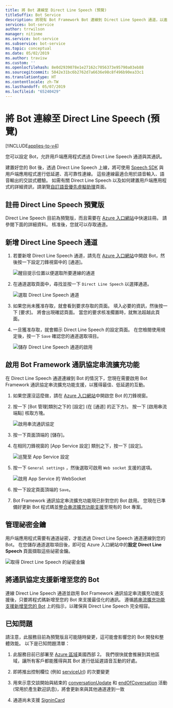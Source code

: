 ```yaml
---
title: 將 Bot 連線至 Direct Line Speech (預覽)
titleSuffix: Bot Service
description: 將現有 Bot Framework Bot 連線到 Direct Line Speech 通道，以進行高可靠性、低延遲語音輸入、語音輸出互動的概觀和所需步驟。
services: bot-service
author: trrwilson
manager: nitinme
ms.service: bot-service
ms.subservice: bot-service
ms.topic: conceptual
ms.date: 05/02/2019
ms.author: travisw
ms.custom: ''
ms.openlocfilehash: 8e0d2939078e1e27162c7056373e95790a03eb88
ms.sourcegitcommit: 5042e31bc6b2762d7a6636e98c8f496b90ea33c1
ms.translationtype: HT
ms.contentlocale: zh-TW
ms.lasthandoff: 05/07/2019
ms.locfileid: "65240429"
---
```

# <a name="connect-a-bot-to-direct-line-speech-preview"></a>將 Bot 連線至 Direct Line Speech (預覽)

[!INCLUDE[applies-to-v4](includes/applies-to.md)]

您可以設定 Bot，允許用戶端應用程式透過 Direct Line Speech 通道與其通訊。

建置好您的 Bot 後，透過 Direct Line Speech 上線，將可使用 [Speech SDK](https://aka.ms/speech/sdk) 與用戶端應用程式進行低延遲、高可靠性連線。 這些連線最適合用於語音輸入、語音輸出的交談式體驗。 如需有關 Direct Line Speech 以及如何建置用戶端應用程式的詳細資訊，請瀏覽[自訂語音優先虛擬助理](https://aka.ms/bots/speech/va)頁面。  

## <a name="sign-up-for-direct-line-speech-preview"></a>註冊 Direct Line Speech 預覽版

Direct Line Speech 目前為預覽版，而且需要在 [Azure 入口網站](https://portal.azure.com)中快速註冊。 請參閱下面的詳細資料。 核准後，您就可以存取通道。

## <a name="add-the-direct-line-speech-channel"></a>新增 Direct Line Speech 通道

1. 若要新增 Direct Line Speech 通道，請先在 [Azure 入口網站](https://portal.azure.com)中開啟 Bot，然後按一下設定刀鋒視窗中的 [通道]。

    ![醒目提示位置以便選取所要連線的通道](media/voice-first-virtual-assistants/bot-service-channel-directlinespeech-selectchannel.png "選取通道")

1. 在通道選取頁面中，尋找並按一下 `Direct Line Speech` 以選擇通道。

    ![選取 Direct Line Speech 通道](media/voice-first-virtual-assistants/bot-service-channel-directlinespeech-connectspeechchannel.png "連線 Direct Line Speech")

1. 如果您尚未獲准存取，就會看到要求存取的頁面。 填入必要的資訊，然後按一下 [要求]。 將會出現確認頁面。 當您的要求核准擱置時，就無法超越此頁面。   

1. 一旦獲准存取，就會顯示 Direct Line Speech 的設定頁面。 在您檢閱使用規定後，按一下 `Save` 確認您的通道選取項目。

    ![儲存 Direct Line Speech 通道的啟用](media/voice-first-virtual-assistants/bot-service-channel-directlinespeech-savechannel.png "儲存通道組態")

## <a name="enable-the-bot-framework-protocol-streaming-extensions"></a>啟用 Bot Framework 通訊協定串流擴充功能

在 Direct Line Speech 通道連線到 Bot 的情況下，您現在需要啟用 Bot Framework 通訊協定串流擴充功能支援，以獲得最佳、低延遲的互動。

1. 如果您還沒這麼做，請在 [Azure 入口網站](https://portal.azure.com)中開啟您 Bot 的刀鋒視窗。 

1. 按一下 [Bot 管理]類別之下的 [設定] (在 [通道] 的正下方)。 按一下 [啟用串流端點] 核取方塊。

    ![啟用串流通訊協定](media/voice-first-virtual-assistants/bot-service-channel-directlinespeech-enablestreamingsupport.png "啟用串流擴充功能支援")

1. 按一下頁面頂端的 [儲存]。

1. 在相同刀鋒視窗的 [App Service 設定] 類別之下，按一下 [設定]。

    ![巡覽至 App Service 設定](media/voice-first-virtual-assistants/bot-service-channel-directlinespeech-configureappservice.png "設定 App Service")

1. 按一下 `General settings` ，然後選取可啟用 `Web socket` 支援的選項。

    ![啟用 App Service 的 WebSocket](media/voice-first-virtual-assistants/bot-service-channel-directlinespeech-enablewebsockets.png "啟用 WebSocket")

1. 按一下設定頁面頂端的 `Save`。

1. Bot Framework 通訊協定串流擴充功能現已針對您的 Bot 啟用。 您現在已準備好更新 Bot 程式碼並[整合串流擴充功能支援](https://aka.ms/botframework/addstreamingprotocolsupport)至現有的 Bot 專案。

## <a name="manage-secret-keys"></a>管理祕密金鑰

用戶端應用程式需要有通道祕密，才能透過 Direct Line Speech 通道連線到您的 Bot。 在您儲存通道選取項目後，即可從 Azure 入口網站中的**設定 Direct Line Speech** 頁面擷取這些祕密金鑰。

![取得 Direct Line Speech 的祕密金鑰](media/voice-first-virtual-assistants/bot-service-channel-directlinespeech-getspeechsecretkeys.png "取得 Direct Line Speech 的祕密金鑰")

## <a name="adding-protocol-support-to-your-bot"></a>將通訊協定支援新增至您的 Bot

連線 Direct Line Speech 通道並啟用 Bot Framework 通訊協定串流擴充功能支援後，只要將程式碼新增至您的 Bot 來支援最佳化的通訊。 遵循[將串流擴充功能支援新增至您的 Bot](https://aka.ms/botframework/addstreamingprotocolsupport) 上的指示，以確保與 Direct Line Speech 完全相容。

## <a name="known-issues"></a>已知問題

請注意，此服務目前為預覽版且可能隨時變更，這可能會影響您的 Bot 開發和整體效能。 以下是已知問題清單： 

1. 此服務目前已部署至 [Azure 區域](https://azure.microsoft.com/en-us/global-infrastructure/regions/)美國西部 2。 我們很快就會推展到其他區域，讓所有客戶都能獲得與其 Bot 進行低延遲語音互動的好處。

1. 即將推出控制欄位 (例如 [serviceUrl](https://github.com/Microsoft/BotBuilder/blob/master/specs/botframework-activity/botframework-activity.md#service-url)) 的次要變更

1. 用來示意交談開始與結束的 [conversationUpdate](https://github.com/Microsoft/BotBuilder/blob/master/specs/botframework-activity/botframework-activity.md#conversation-update-activity) 和 [endOfCoversation](https://github.com/Microsoft/BotBuilder/blob/master/specs/botframework-activity/botframework-activity.md#end-of-conversation-activity) 活動 (常用於產生歡迎訊息)，將會更新來與其他通道達到一致

1. 通道尚未支援 [SigninCard](https://docs.microsoft.com/en-us/azure/bot-service/rest-api/bot-framework-rest-connector-add-rich-cards?view=azure-bot-service-4.0) 
